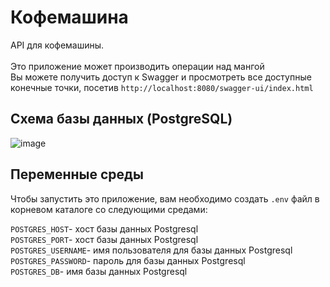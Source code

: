 # Кофемашина 
API для кофемашины.
<br>
<br>
Это приложение может производить операции над мангой
<br>
Вы можете получить доступ к Swagger и просмотреть все доступные конечные точки, посетив <code>http://localhost:8080/swagger-ui/index.html</code>

## Схема базы данных (PostgreSQL)
![image](https://github.com/user-attachments/assets/d75a44a7-a0d4-4f23-8b6b-a2b8e2390748)

## Переменные среды

Чтобы запустить это приложение, вам необходимо создать <code>.env</code> файл в корневом каталоге со следующими средами:

<code>POSTGRES_HOST</code>- хост базы данных Postgresql
<br>
<code>POSTGRES_PORT</code>- хост базы данных Postgresql
<br>
<code>POSTGRES_USERNAME</code>- имя пользователя для базы данных Postgresql
<br>
<code>POSTGRES_PASSWORD</code>- пароль для базы данных Postgresql
<br>
<code>POSTGRES_DB</code>- имя базы данных Postgresql
<br>
